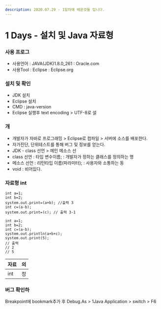 ```yaml
---
description: 2020.07.29 - 1일차에 배운것들 입니다.
---
```


# 1 Days - 설치 및 Java 자료형

### 사용 프로그

* 사용언어 : JAVA\(JDK\)1.8.0\_261 : Oracle.com
* 사용Tool : Eclipse : Eclipse.org

### 설치 및 확인

* JDK 설치
* Eclipse 설치
* CMD : java-version
* Eclipse 실행후 text encoding &gt; UTF-8로 설

### 개

* 개발자가 자바로 프로그래밍 &gt; Eclipse로 컴파일 &gt; 서버에 소스를 배포한다.
* 자가진단, 단위테스트를 통해 버그 및 정보를 얻는다.
* JDK - class 선언 &gt; 메인 메소스 선
* class 선언 : 타입 변수이름;  : 개발자가 정하는 클래스를 정의하는 명
* 메소스 선언 : 리턴타입 이름\(파라미터\); : 사용자와 소통하는 동
* void : 비어있다.

### 자료형 int

```text
int a=1;
int b=2;
system.out.print=(a+b); //출력 3
int c=(a-b);
system.out.print=(c); // 출력 3-1
```

```text
int a=1;
int b=2;
int c=(a-b);
system.out.println(a+b+c); 
system.out.print(5);
// 출력
// 2
// 5
```

| 자료 | 의 |
| :--- | :--- |
| int | 정 |

### 버그 확인하

Breakpoint에 bookmark추가 후 Debug.As &gt; 1Java Application &gt; switch &gt; F6

